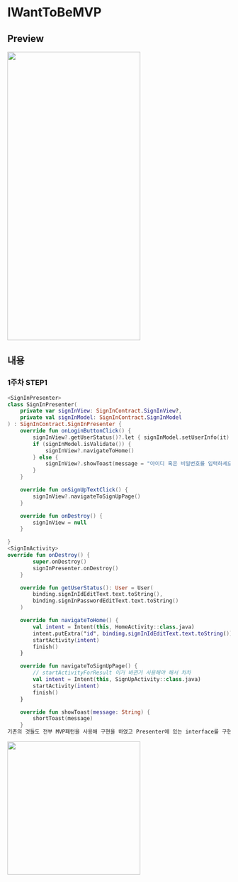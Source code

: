 # IWantToBeMVP

## Preview

<div>
    <img src="https://github.com/BE-SOPT-28th-Android-SongShinGwanHan/IWantToBeMVP/blob/hunki/first_assignment/1%EC%B0%A8%EA%B3%BC%EC%A0%9C.gif" width="300" height="650"/>
</div>


## 내용

### 1주차 STEP1

```kotlin
<SignInPresenter>
class SignInPresenter(
    private var signInView: SignInContract.SignInView?,
    private val signInModel: SignInContract.SignInModel
) : SignInContract.SignInPresenter {
    override fun onLoginButtonClick() {
        signInView?.getUserStatus()?.let { signInModel.setUserInfo(it) }
        if (signInModel.isValidate()) {
            signInView?.navigateToHome()
        } else {
            signInView?.showToast(message = "아이디 혹은 비밀번호를 입력하세요.")
        }
    }

    override fun onSignUpTextClick() {
        signInView?.navigateToSignUpPage()
    }

    override fun onDestroy() {
        signInView = null
    }

}
<SignInActivity>
override fun onDestroy() {
        super.onDestroy()
        signInPresenter.onDestroy()
    }

    override fun getUserStatus(): User = User(
        binding.signInIdEditText.text.toString(),
        binding.signInPasswordEditText.text.toString()
    )

    override fun navigateToHome() {
        val intent = Intent(this, HomeActivity::class.java)
        intent.putExtra("id", binding.signInIdEditText.text.toString())
        startActivity(intent)
        finish()
    }

    override fun navigateToSignUpPage() {
        // startActivityForResult 이거 바뀐거 사용해야 해서 차차
        val intent = Intent(this, SignUpActivity::class.java)
        startActivity(intent)
        finish()
    }

    override fun showToast(message: String) {
        shortToast(message)
    }
기존의 것들도 전부 MVP패턴을 사용해 구현을 하였고 Presenter에 있는 interface를 구현함으로써 뷰와 모델간의 중재자 역할을 수행할 수 있습니다.
```

<div>
    <img src="https://github.com/BE-SOPT-28th-Android-SongShinGwanHan/IWantToBeMVP/blob/hunki/first_assignment/%EC%83%9D%EB%AA%85%EC%A3%BC%EA%B8%B0%20%EB%A1%9C%EA%B7%B8.PNG" width="300" height="300"
</div>



